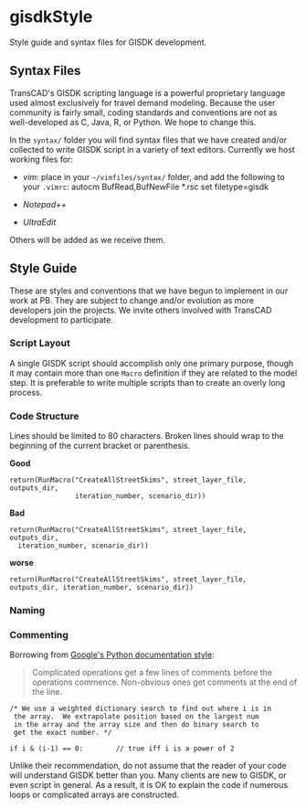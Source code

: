 gisdkStyle
==========

Style guide and syntax files for GISDK development.

## Syntax Files

TransCAD's GISDK scripting language is a powerful proprietary language used almost exclusively for travel demand modeling. Because the user community is fairly small, coding standards and conventions are not as well-developed as C, Java, R, or Python. We hope to change this. 

In the `syntax/` folder you will find syntax files that we have created and/or collected to write GISDK script in a variety of text editors. Currently we host working files for:
  
  - *vim*: place in your `~/vimfiles/syntax/` folder, and add the following to your `.vimrc`:
    autocm BufRead,BufNewFile *.rsc set filetype=gisdk

  - *Notepad++*
  - *UltraEdit*

Others will be added as we receive them.

## Style Guide 

These are styles and conventions that we have begun to implement in our work at PB. They are subject to change and/or evolution as more developers join the projects. We invite others involved with TransCAD development to participate.

### Script Layout

A single GISDK script should accomplish only one primary purpose, though it may contain more than one `Macro` definition if they are related to the model step. It is preferable to write multiple scripts than to create an overly long process.

### Code Structure

Lines should be limited to 80 characters. Broken lines should wrap to the beginning of the current bracket or parenthesis.

**Good**

    return(RunMacro("CreateAllStreetSkims", street_layer_file, outputs_dir,
                    iteration_number, scenario_dir))

**Bad**

    return(RunMacro("CreateAllStreetSkims", street_layer_file, outputs_dir,
      iteration_number, scenario_dir))

**worse**

    return(RunMacro("CreateAllStreetSkims", street_layer_file, outputs_dir, iteration_number, scenario_dir))


### Naming


### Commenting

Borrowing from [Google's Python documentation style](https://google-styleguide.googlecode.com/svn/trunk/pyguide.html#Comments):

>Complicated operations get a few lines of comments before the operations commence. Non-obvious ones get comments at the end of the line.

    /* We use a weighted dictionary search to find out where i is in
     the array.  We extrapolate position based on the largest num
     in the array and the array size and then do binary search to
     get the exact number. */

    if i & (i-1) == 0:        // true iff i is a power of 2

Unlike their recommendation, do not assume that the reader of your code will understand GISDK better than you.  Many clients are new to GISDK, or even script in general.  As a result, it is OK to explain the code if numerous loops or complicated arrays are constructed.




